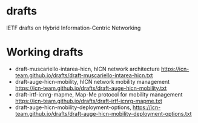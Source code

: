 # drafts
IETF drafts on Hybrid Information-Centric Networking

# Working drafts
- draft-muscariello-intarea-hicn, hICN network architecture https://icn-team.github.io/drafts/draft-muscariello-intarea-hicn.txt
- draft-auge-hicn-mobility, hICN network mobility management https://icn-team.github.io/drafts/draft-auge-hicn-mobility.txt
- draft-irtf-icnrg-mapme, Map-Me protocol for mobility management https://icn-team.github.io/drafts/draft-irtf-icnrg-mapme.txt
- draft-auge-hicn-mobility-deployment-options, https://icn-team.github.io/drafts/draft-auge-hicn-mobility-deployment-options.txt
